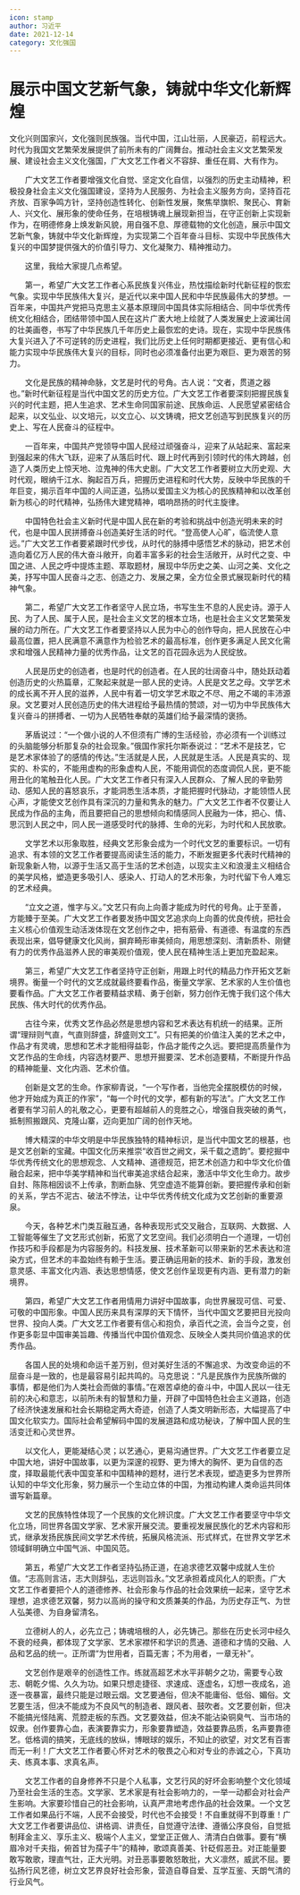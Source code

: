 ```yaml
---
icon: stamp
author: 习近平
date: 2021-12-14
category: 文化强国
---
```


# 展示中国文艺新气象，铸就中华文化新辉煌

文化兴则国家兴，文化强则民族强。当代中国，江山壮丽，人民豪迈，前程远大。时代为我国文艺繁荣发展提供了前所未有的广阔舞台。推动社会主义文艺繁荣发展、建设社会主义文化强国，广大文艺工作者义不容辞、重任在肩、大有作为。

　　广大文艺工作者要增强文化自觉、坚定文化自信，以强烈的历史主动精神，积极投身社会主义文化强国建设，坚持为人民服务、为社会主义服务方向，坚持百花齐放、百家争鸣方针，坚持创造性转化、创新性发展，聚焦举旗帜、聚民心、育新人、兴文化、展形象的使命任务，在培根铸魂上展现新担当，在守正创新上实现新作为，在明德修身上焕发新风貌，用自强不息、厚德载物的文化创造，展示中国文艺新气象，铸就中华文化新辉煌，为实现第二个百年奋斗目标、实现中华民族伟大复兴的中国梦提供强大的价值引导力、文化凝聚力、精神推动力。

　　这里，我给大家提几点希望。

　　第一，希望广大文艺工作者心系民族复兴伟业，热忱描绘新时代新征程的恢宏气象。实现中华民族伟大复兴，是近代以来中国人民和中华民族最伟大的梦想。一百年来，中国共产党把马克思主义基本原理同中国具体实际相结合、同中华优秀传统文化相结合，团结带领中国人民在这片广袤大地上绘就了人类发展史上波澜壮阔的壮美画卷，书写了中华民族几千年历史上最恢宏的史诗。现在，实现中华民族伟大复兴进入了不可逆转的历史进程，我们比历史上任何时期都更接近、更有信心和能力实现中华民族伟大复兴的目标，同时也必须准备付出更为艰巨、更为艰苦的努力。

　　文化是民族的精神命脉，文艺是时代的号角。古人说：“文者，贯道之器也。”新时代新征程是当代中国文艺的历史方位。广大文艺工作者要深刻把握民族复兴的时代主题，把人生追求、艺术生命同国家前途、民族命运、人民愿望紧密结合起来，以文弘业、以文培元，以文立心、以文铸魂，把文艺创造写到民族复兴的历史上、写在人民奋斗的征程中。

　　一百年来，中国共产党领导中国人民经过顽强奋斗，迎来了从站起来、富起来到强起来的伟大飞跃，迎来了从落后时代、跟上时代再到引领时代的伟大跨越，创造了人类历史上惊天地、泣鬼神的伟大史剧。广大文艺工作者要树立大历史观、大时代观，眼纳千江水、胸起百万兵，把握历史进程和时代大势，反映中华民族的千年巨变，揭示百年中国的人间正道，弘扬以爱国主义为核心的民族精神和以改革创新为核心的时代精神，弘扬伟大建党精神，唱响昂扬的时代主旋律。

　　中国特色社会主义新时代是中国人民在新的考验和挑战中创造光明未来的时代，也是中国人民拼搏奋斗创造美好生活的时代。“登高使人心旷，临流使人意远。”广大文艺工作者要紧跟时代步伐，从时代的脉搏中感悟艺术的脉动，把艺术创造向着亿万人民的伟大奋斗敞开，向着丰富多彩的社会生活敞开，从时代之变、中国之进、人民之呼中提炼主题、萃取题材，展现中华历史之美、山河之美、文化之美，抒写中国人民奋斗之志、创造之力、发展之果，全方位全景式展现新时代的精神气象。

　　第二，希望广大文艺工作者坚守人民立场，书写生生不息的人民史诗。源于人民、为了人民、属于人民，是社会主义文艺的根本立场，也是社会主义文艺繁荣发展的动力所在。广大文艺工作者要坚持以人民为中心的创作导向，把人民放在心中最高位置，把人民满意不满意作为检验艺术的最高标准，创作更多满足人民文化需求和增强人民精神力量的优秀作品，让文艺的百花园永远为人民绽放。

　　人民是历史的创造者，也是时代的创造者。在人民的壮阔奋斗中，随处跃动着创造历史的火热篇章，汇聚起来就是一部人民的史诗。人民是文艺之母。文学艺术的成长离不开人民的滋养，人民中有着一切文学艺术取之不尽、用之不竭的丰沛源泉。文艺要对人民创造历史的伟大进程给予最热情的赞颂，对一切为中华民族伟大复兴奋斗的拼搏者、一切为人民牺牲奉献的英雄们给予最深情的褒扬。

　　茅盾说过：“一个做小说的人不但须有广博的生活经验，亦必须有一个训练过的头脑能够分析那复杂的社会现象。”俄国作家托尔斯泰说过：“艺术不是技艺，它是艺术家体验了的感情的传达。”生活就是人民，人民就是生活。人民是真实的、现实的、朴实的，不能用虚构的形象虚构人民，不能用调侃的态度调侃人民，更不能用丑化的笔触丑化人民。广大文艺工作者只有深入人民群众、了解人民的辛勤劳动、感知人民的喜怒哀乐，才能洞悉生活本质，才能把握时代脉动，才能领悟人民心声，才能使文艺创作具有深沉的力量和隽永的魅力。广大文艺工作者不仅要让人民成为作品的主角，而且要把自己的思想倾向和情感同人民融为一体，把心、情、思沉到人民之中，同人民一道感受时代的脉搏、生命的光彩，为时代和人民放歌。

　　文学艺术以形象取胜，经典文艺形象会成为一个时代文艺的重要标识。一切有追求、有本领的文艺工作者要提高阅读生活的能力，不断发掘更多代表时代精神的新现象新人物，以源于生活又高于生活的艺术创造，以现实主义和浪漫主义相结合的美学风格，塑造更多吸引人、感染人、打动人的艺术形象，为时代留下令人难忘的艺术经典。

　　“立文之道，惟字与义。”文艺只有向上向善才能成为时代的号角。止于至善，方能臻于至美。广大文艺工作者要发扬中国文艺追求向上向善的优良传统，把社会主义核心价值观生动活泼体现在文艺创作之中，把有筋骨、有道德、有温度的东西表现出来，倡导健康文化风尚，摒弃畸形审美倾向，用思想深刻、清新质朴、刚健有力的优秀作品滋养人民的审美观价值观，使人民在精神生活上更加充盈起来。

　　第三，希望广大文艺工作者坚持守正创新，用跟上时代的精品力作开拓文艺新境界。衡量一个时代的文艺成就最终要看作品，衡量文学家、艺术家的人生价值也要看作品。广大文艺工作者要精益求精、勇于创新，努力创作无愧于我们这个伟大民族、伟大时代的优秀作品。

　　古往今来，优秀文艺作品必然是思想内容和艺术表达有机统一的结果。正所谓“理辩则气直，气直则辞盛，辞盛则文工”。只有把美的价值注入美的艺术之中，作品才有灵魂，思想和艺术才能相得益彰，作品才能传之久远。要把提高质量作为文艺作品的生命线，内容选材要严、思想开掘要深、艺术创造要精，不断提升作品的精神能量、文化内涵、艺术价值。

　　创新是文艺的生命。作家柳青说，“一个写作者，当他完全摆脱模仿的时候，他才开始成为真正的作家”，“每一个时代的文学，都有新的写法”。广大文艺工作者要有学习前人的礼敬之心，更要有超越前人的竞胜之心，增强自我突破的勇气，抵制照搬跟风、克隆山寨，迈向更加广阔的创作天地。

　　博大精深的中华文明是中华民族独特的精神标识，是当代中国文艺的根基，也是文艺创新的宝藏。中国文化历来推崇“收百世之阙文，采千载之遗韵”。要挖掘中华优秀传统文化的思想观念、人文精神、道德规范，把艺术创造力和中华文化价值融合起来，把中华美学精神和当代审美追求结合起来，激活中华文化生命力。故步自封、陈陈相因谈不上传承，割断血脉、凭空虚造不能算创新。要把握传承和创新的关系，学古不泥古、破法不悖法，让中华优秀传统文化成为文艺创新的重要源泉。

　　今天，各种艺术门类互融互通，各种表现形式交叉融合，互联网、大数据、人工智能等催生了文艺形式创新，拓宽了文艺空间。我们必须明白一个道理，一切创作技巧和手段都是为内容服务的。科技发展、技术革新可以带来新的艺术表达和渲染方式，但艺术的丰盈始终有赖于生活。要正确运用新的技术、新的手段，激发创意灵感、丰富文化内涵、表达思想情感，使文艺创作呈现更有内涵、更有潜力的新境界。

　　第四，希望广大文艺工作者用情用力讲好中国故事，向世界展现可信、可爱、可敬的中国形象。中国人民历来具有深厚的天下情怀，当代中国文艺要把目光投向世界、投向人类。广大文艺工作者要有信心和抱负，承百代之流，会当今之变，创作更多彰显中国审美旨趣、传播当代中国价值观念、反映全人类共同价值追求的优秀作品。

　　各国人民的处境和命运千差万别，但对美好生活的不懈追求、为改变命运的不屈奋斗是一致的，也是最容易引起共鸣的。马克思说：“凡是民族作为民族所做的事情，都是他们为人类社会而做的事情。”在艰苦卓绝的奋斗中，中国人民以一往无前的决心和意志，以前所未有的智慧和力量，开辟了中国特色社会主义道路，创造了经济快速发展和社会长期稳定两大奇迹，创造了人类文明新形态，大幅提高了中国文化软实力。国际社会希望解码中国的发展道路和成功秘诀，了解中国人民的生活变迁和心灵世界。

　　以文化人，更能凝结心灵；以艺通心，更易沟通世界。广大文艺工作者要立足中国大地，讲好中国故事，以更为深邃的视野、更为博大的胸怀、更为自信的态度，择取最能代表中国变革和中国精神的题材，进行艺术表现，塑造更多为世界所认知的中华文化形象，努力展示一个生动立体的中国，为推动构建人类命运共同体谱写新篇章。

　　文艺的民族特性体现了一个民族的文化辨识度。广大文艺工作者要坚守中华文化立场，同世界各国文学家、艺术家开展交流。要重视发展民族化的艺术内容和形式，继承发扬民族民间文学艺术传统，拓展风格流派、形式样式，在世界文学艺术领域鲜明确立中国气派、中国风范。

　　第五，希望广大文艺工作者坚持弘扬正道，在追求德艺双馨中成就人生价值。“志高则言洁，志大则辞弘，志远则旨永。”文艺承担着成风化人的职责。广大文艺工作者要把个人的道德修养、社会形象与作品的社会效果统一起来，坚守艺术理想，追求德艺双馨，努力以高尚的操守和文质兼美的作品，为历史存正气、为世人弘美德、为自身留清名。

　　立德树人的人，必先立己；铸魂培根的人，必先铸己。那些在历史长河中经久不衰的经典，都体现了文学家、艺术家襟怀和学识的贯通、道德和才情的交融、人品和艺品的统一。正所谓“为世用者，百篇无害；不为用者，一章无补”。

　　文艺创作是艰辛的创造性工作。练就高超艺术水平非朝夕之功，需要专心致志、朝乾夕惕、久久为功。如果只想走捷径、求速成、逐虚名，幻想一夜成名，追逐一夜暴富，最终只能是过眼云烟。文艺要通俗，但决不能庸俗、低俗、媚俗。文艺要生活，但决不能成为不良风气的制造者、跟风者、鼓吹者。文艺要创新，但决不能搞光怪陆离、荒腔走板的东西。文艺要效益，但决不能沾染铜臭气、当市场的奴隶。创作要靠心血，表演要靠实力，形象要靠塑造，效益要靠品质，名声要靠德艺。低格调的搞笑，无底线的放纵，博眼球的娱乐，不知止的欲望，对文艺有百害而无一利！广大文艺工作者要心怀对艺术的敬畏之心和对专业的赤诚之心，下真功夫、练真本事、求真名声。

　　文艺工作者的自身修养不只是个人私事，文艺行风的好坏会影响整个文化领域乃至社会生活的生态。文学家、艺术家是有社会影响力的，一举一动都会对社会产生影响。大家要珍惜自己的社会影响，认真严肃地考虑作品的社会效果。一个文艺工作者如果品行不端，人民不会接受，时代也不会接受！不自重就得不到尊重！广大文艺工作者要讲品位、讲格调、讲责任，自觉遵守法律、遵循公序良俗，自觉抵制拜金主义、享乐主义、极端个人主义，堂堂正正做人、清清白白做事。要有“横眉冷对千夫指，俯首甘为孺子牛”的精神，歌颂真善美、针砭假恶丑。对正能量要敢写敢歌，理直气壮，正大光明。对丑恶事要敢怒敢批，大义凛然，威武不屈。要弘扬行风艺德，树立文艺界良好社会形象，营造自尊自爱、互学互鉴、天朗气清的行业风气。